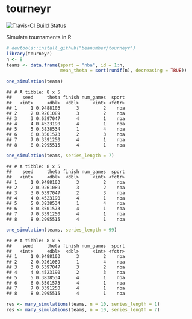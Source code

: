tourneyr
================

[![Travis-CI Build Status](https://travis-ci.org/beanumber/tourneyr.svg?branch=master)](https://travis-ci.org/beanumber/tourneyr)

Simulate tournaments in R

``` r
# devtools::install_github("beanumber/tourneyr")
library(tourneyr)
n <- 8
teams <- data.frame(sport = "nba", id = 1:n,
                    mean_theta = sort(runif(n), decreasing = TRUE))

one_simulation(teams)
```

    ## # A tibble: 8 x 5
    ##    seed     theta finish num_games  sport
    ##   <int>     <dbl>  <dbl>     <int> <fctr>
    ## 1     1 0.9488103      3         2    nba
    ## 2     2 0.9261089      3         2    nba
    ## 3     3 0.6397047      4         1    nba
    ## 4     4 0.4523190      4         1    nba
    ## 5     5 0.3838534      1         4    nba
    ## 6     6 0.3501573      2         3    nba
    ## 7     7 0.3391250      4         1    nba
    ## 8     8 0.2995515      4         1    nba

``` r
one_simulation(teams, series_length = 7)
```

    ## # A tibble: 8 x 5
    ##    seed     theta finish num_games  sport
    ##   <int>     <dbl>  <dbl>     <int> <fctr>
    ## 1     1 0.9488103      3         2    nba
    ## 2     2 0.9261089      3         2    nba
    ## 3     3 0.6397047      2         3    nba
    ## 4     4 0.4523190      4         1    nba
    ## 5     5 0.3838534      1         4    nba
    ## 6     6 0.3501573      4         1    nba
    ## 7     7 0.3391250      4         1    nba
    ## 8     8 0.2995515      4         1    nba

``` r
one_simulation(teams, series_length = 99)
```

    ## # A tibble: 8 x 5
    ##    seed     theta finish num_games  sport
    ##   <int>     <dbl>  <dbl>     <int> <fctr>
    ## 1     1 0.9488103      3         2    nba
    ## 2     2 0.9261089      1         4    nba
    ## 3     3 0.6397047      3         2    nba
    ## 4     4 0.4523190      2         3    nba
    ## 5     5 0.3838534      4         1    nba
    ## 6     6 0.3501573      4         1    nba
    ## 7     7 0.3391250      4         1    nba
    ## 8     8 0.2995515      4         1    nba

``` r
res <- many_simulations(teams, n = 10, series_length = 1)
res <- many_simulations(teams, n = 10, series_length = 7)
```
